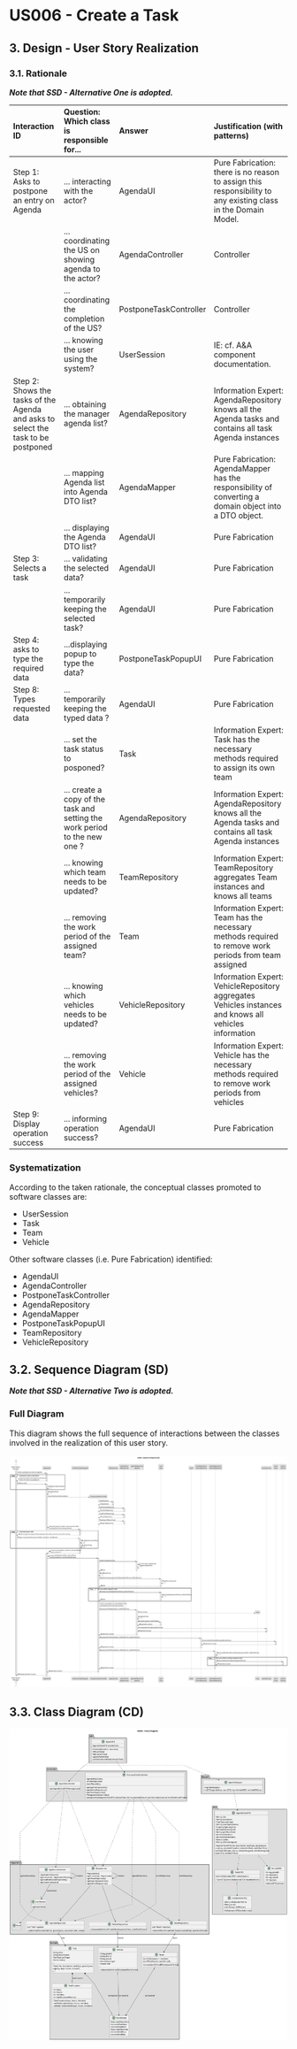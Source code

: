 # US006 - Create a Task 

## 3. Design - User Story Realization 

### 3.1. Rationale

_**Note that SSD - Alternative One is adopted.**_

| Interaction ID                                                                                 | Question: Which class is responsible for...                                 | Answer                 | Justification (with patterns)                                                                                 |
|:-----------------------------------------------------------------------------------------------|:----------------------------------------------------------------------------|:-----------------------|:--------------------------------------------------------------------------------------------------------------|
| Step 1: Asks to postpone an entry on Agenda		                                                  | 	... interacting with the actor?                                            | AgendaUI               | Pure Fabrication: there is no reason to assign this responsibility to any existing class in the Domain Model. |
| 			  		                                                                                        | 	... coordinating the US on showing agenda to the actor?                    | AgendaController       | Controller                                                                                                    |
|                                                                                                | ... coordinating the completion of the US?                                  | PostponeTaskController | Controller                                                                                                    |
| 			  		                                                                                        | ... knowing the user using the system?                                      | UserSession            | IE: cf. A&A component documentation.                                                                          |
| Step 2: Shows the tasks of the Agenda and asks to select the task to be postponed  		          | 	... obtaining the manager agenda list?						                               | AgendaRepository       | Information Expert: AgendaRepository knows all the Agenda tasks and contains all task Agenda instances        |
|                                                                                                | ... mapping Agenda list into Agenda DTO list?                               | AgendaMapper           | Pure Fabrication: AgendaMapper has the responsibility of converting a domain object into a DTO object.        |
|                                                                                                | ... displaying the Agenda DTO list?                                         | AgendaUI               | Pure Fabrication                                                                                              |
| Step 3: Selects a task  		                                                                     | 	... validating the selected data?                                          | AgendaUI               | Pure Fabrication                                                                                              |
|                                                                                                | ... temporarily keeping the selected task?                                  | AgendaUI               | Pure Fabrication                                                                                              |
| Step 4: asks to type the required data  		                      | 	...displaying popup to type the data?                                      | PostponeTaskPopupUI    | Pure Fabrication                                                                                              |
| Step 8: Types requested data		  		                                                 | 	... temporarily keeping the typed data ?                                   | AgendaUI               | Pure Fabrication                                                                                                              | 
| 			  		                                                                              | 	... set the task status to posponed?                                       | Task                   | Information Expert: Task has the necessary methods required to assign its own team                            | 
| 			  		                                                                              | 	... create a copy of the task and setting the work period to the new one ? | AgendaRepository       | Information Expert: AgendaRepository knows all the Agenda tasks and contains all task Agenda instances                            |
|                                                                                      | ... knowing which team needs to be updated?                                 | TeamRepository         | Information Expert: TeamRepository aggregates Team instances and knows all teams                              |
|                                                                                      | ... removing the work period of the assigned team?                          | Team                   | Information Expert: Team has the necessary methods required to remove work periods from team assigned         |
|                                                                                      | ... knowing which vehicles needs to be updated?                             | VehicleRepository      | Information Expert: VehicleRepository aggregates Vehicles instances and knows all vehicles information        |
|                                                                                      | ... removing the work period of the assigned vehicles?                      | Vehicle                | Information Expert: Vehicle has the necessary methods required to remove work periods from vehicles           |
| Step 9: Display operation success                                                    | ... informing operation success?                                            | AgendaUI               | Pure Fabrication                                                                                              |

### Systematization ##

According to the taken rationale, the conceptual classes promoted to software classes are: 

* UserSession
* Task
* Team
* Vehicle

Other software classes (i.e. Pure Fabrication) identified: 

* AgendaUI
* AgendaController
* PostponeTaskController
* AgendaRepository
* AgendaMapper
* PostponeTaskPopupUI
* TeamRepository
* VehicleRepository


## 3.2. Sequence Diagram (SD)

_**Note that SSD - Alternative Two is adopted.**_

### Full Diagram

This diagram shows the full sequence of interactions between the classes involved in the realization of this user story.

![Sequence Diagram - Full](svg/us024-sequence-diagram.svg)

## 3.3. Class Diagram (CD)

![Class Diagram](svg/us024-class-diagram.svg)